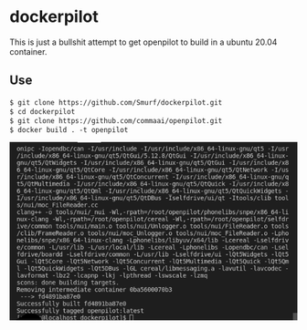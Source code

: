 # dockerpilot

This is just a bullshit attempt to get openpilot to build in a ubuntu 20.04 container.

##  Use
```
$ git clone https://github.com/Smurf/dockerpilot.git
$ cd dockerpilot
$ git clone https://github.com/commaai/openpilot.git
$ docker build . -t openpilot
```

![works on my machine haha](./works-on-my-machine.png)
